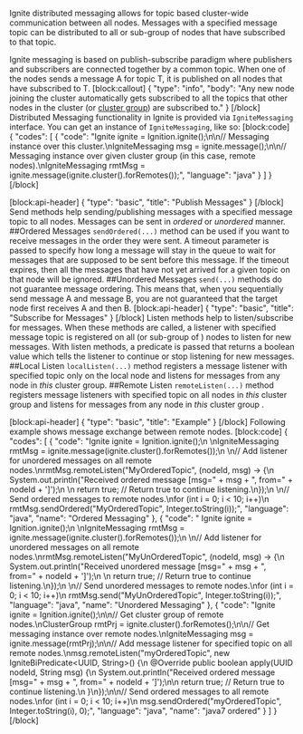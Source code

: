 <!--
  Licensed to the Apache Software Foundation (ASF) under one or more
  contributor license agreements.  See the NOTICE file distributed with
  this work for additional information regarding copyright ownership.
  The ASF licenses this file to You under the Apache License, Version 2.0
  (the "License"); you may not use this file except in compliance with
  the License.  You may obtain a copy of the License at

       http://www.apache.org/licenses/LICENSE-2.0

  Unless required by applicable law or agreed to in writing, software
  distributed under the License is distributed on an "AS IS" BASIS,
  WITHOUT WARRANTIES OR CONDITIONS OF ANY KIND, either express or implied.
  See the License for the specific language governing permissions and
  limitations under the License.
-->


Ignite distributed messaging allows for topic based cluster-wide communication between all nodes. Messages with a specified message topic can be distributed to all or sub-group of nodes that have subscribed to that topic. 

Ignite messaging is based on publish-subscribe paradigm where publishers and subscribers  are connected together by a common topic. When one of the nodes sends a message A for topic T, it is published on all nodes that have subscribed to T.
[block:callout]
{
  "type": "info",
  "body": "Any new node joining the cluster automatically gets subscribed to all the topics that other nodes in the cluster (or [cluster group](/docs/cluster-groups)) are subscribed to."
}
[/block]
Distributed Messaging functionality in Ignite is provided via `IgniteMessaging` interface. You can get an instance of `IgniteMessaging`, like so:
[block:code]
{
  "codes": [
    {
      "code": "Ignite ignite = Ignition.ignite();\n\n// Messaging instance over this cluster.\nIgniteMessaging msg = ignite.message();\n\n// Messaging instance over given cluster group (in this case, remote nodes).\nIgniteMessaging rmtMsg = ignite.message(ignite.cluster().forRemotes());",
      "language": "java"
    }
  ]
}
[/block]

[block:api-header]
{
  "type": "basic",
  "title": "Publish Messages"
}
[/block]
Send methods help sending/publishing messages with a specified message topic to all nodes. Messages can be sent in *ordered* or *unordered* manner.
##Ordered Messages
`sendOrdered(...)` method can be used if you want to receive messages in the order they were sent. A timeout parameter is passed to specify how long a message will stay in the queue to wait for messages that are supposed to be sent before this message. If the timeout expires, then all the messages that have not yet arrived for a given topic on that node will be ignored.
##Unordered Messages
`send(...)` methods do not guarantee message ordering. This means that, when you sequentially send message A and message B, you are not guaranteed that the target node first receives A and then B.
[block:api-header]
{
  "type": "basic",
  "title": "Subscribe for Messages"
}
[/block]
Listen methods help to listen/subscribe for messages. When these methods are called, a listener with specified message topic is registered on  all (or sub-group of ) nodes to listen for new messages. With listen methods, a predicate is passed that returns a boolean value which tells the listener to continue or stop listening for new messages. 
##Local Listen
`localListen(...)` method registers a message listener with specified topic only on the local node and listens for messages from any node in *this* cluster group.
##Remote Listen
`remoteListen(...)` method registers message listeners with specified topic on all nodes in *this* cluster group and listens for messages from any node in *this* cluster group . 


[block:api-header]
{
  "type": "basic",
  "title": "Example"
}
[/block]
Following example shows message exchange between remote nodes.
[block:code]
{
  "codes": [
    {
      "code": "Ignite ignite = Ignition.ignite();\n \nIgniteMessaging rmtMsg = ignite.message(ignite.cluster().forRemotes());\n \n// Add listener for unordered messages on all remote nodes.\nrmtMsg.remoteListen(\"MyOrderedTopic\", (nodeId, msg) -> {\n    System.out.println(\"Received ordered message [msg=\" + msg + \", from=\" + nodeId + ']');\n \n    return true; // Return true to continue listening.\n});\n \n// Send ordered messages to remote nodes.\nfor (int i = 0; i < 10; i++)\n    rmtMsg.sendOrdered(\"MyOrderedTopic\", Integer.toString(i));",
      "language": "java",
      "name": "Ordered Messaging"
    },
    {
      "code": " Ignite ignite = Ignition.ignite();\n \nIgniteMessaging rmtMsg = ignite.message(ignite.cluster().forRemotes());\n \n// Add listener for unordered messages on all remote nodes.\nrmtMsg.remoteListen(\"MyUnOrderedTopic\", (nodeId, msg) -> {\n    System.out.println(\"Received unordered message [msg=\" + msg + \", from=\" + nodeId + ']');\n \n    return true; // Return true to continue listening.\n});\n \n// Send unordered messages to remote nodes.\nfor (int i = 0; i < 10; i++)\n    rmtMsg.send(\"MyUnOrderedTopic\", Integer.toString(i));",
      "language": "java",
      "name": "Unordered Messaging"
    },
    {
      "code": "Ignite ignite = Ignition.ignite();\n\n// Get cluster group of remote nodes.\nClusterGroup rmtPrj = ignite.cluster().forRemotes();\n\n// Get messaging instance over remote nodes.\nIgniteMessaging msg = ignite.message(rmtPrj);\n\n// Add message listener for specified topic on all remote nodes.\nmsg.remoteListen(\"myOrderedTopic\", new IgniteBiPredicate<UUID, String>() {\n    @Override public boolean apply(UUID nodeId, String msg) {\n        System.out.println(\"Received ordered message [msg=\" + msg + \", from=\" + nodeId + ']');\n\n        return true; // Return true to continue listening.\n    }\n});\n\n// Send ordered messages to all remote nodes.\nfor (int i = 0; i < 10; i++)\n    msg.sendOrdered(\"myOrderedTopic\", Integer.toString(i), 0);",
      "language": "java",
      "name": "java7 ordered"
    }
  ]
}
[/block]